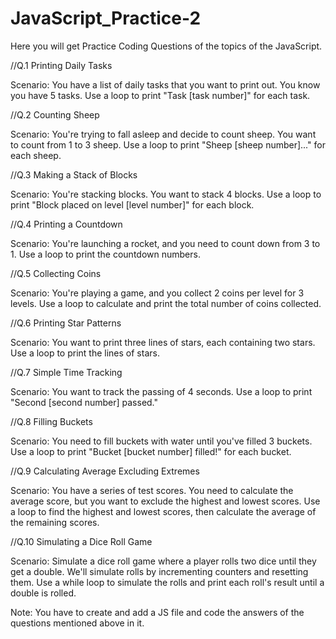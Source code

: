# JavaScript_Practice-2

Here you will get Practice Coding Questions of the topics of the JavaScript.

//Q.1 Printing Daily Tasks

Scenario: You have a list of daily tasks that you want to print out. You know you have 5 tasks. Use a loop to print "Task [task number]" for each task.

//Q.2 Counting Sheep

Scenario: You're trying to fall asleep and decide to count sheep. You want to count from 1 to 3 sheep. Use a loop to print "Sheep [sheep number]..." for each sheep.

//Q.3 Making a Stack of Blocks

Scenario: You're stacking blocks. You want to stack 4 blocks. Use a loop to print "Block placed on level [level number]" for each block.

//Q.4 Printing a Countdown

Scenario: You're launching a rocket, and you need to count down from 3 to 1. Use a loop to print the countdown numbers.

//Q.5 Collecting Coins

Scenario: You're playing a game, and you collect 2 coins per level for 3 levels. Use a loop to calculate and print the total number of coins collected.

//Q.6 Printing Star Patterns

Scenario: You want to print three lines of stars, each containing two stars. Use a loop to print the lines of stars.

//Q.7 Simple Time Tracking

Scenario: You want to track the passing of 4 seconds. Use a loop to print "Second [second number] passed."

//Q.8 Filling Buckets 

Scenario: You need to fill buckets with water until you've filled 3 buckets. Use a loop to print "Bucket [bucket number] filled!" for each bucket.

//Q.9 Calculating Average Excluding Extremes

Scenario: You have a series of test scores. You need to calculate the average score, but you want to exclude the highest and lowest scores. Use a loop to find the highest and lowest scores, then calculate the average of the remaining scores.

//Q.10 Simulating a Dice Roll Game

Scenario: Simulate a dice roll game where a player rolls two dice until they get a double. We'll simulate rolls by incrementing counters and resetting them. Use a while loop to simulate the rolls and print each roll's result until a double is rolled.

Note: You have to create and add a JS file and code the answers of the questions mentioned above in it.
